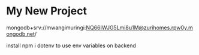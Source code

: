 # My New Project

mongodb+srv://mwangimuringi:NQ66IWJG5Lmi8u1M@zurihomes.rpw0y.mongodb.net/

install npm i dotenv to use env variables on backend